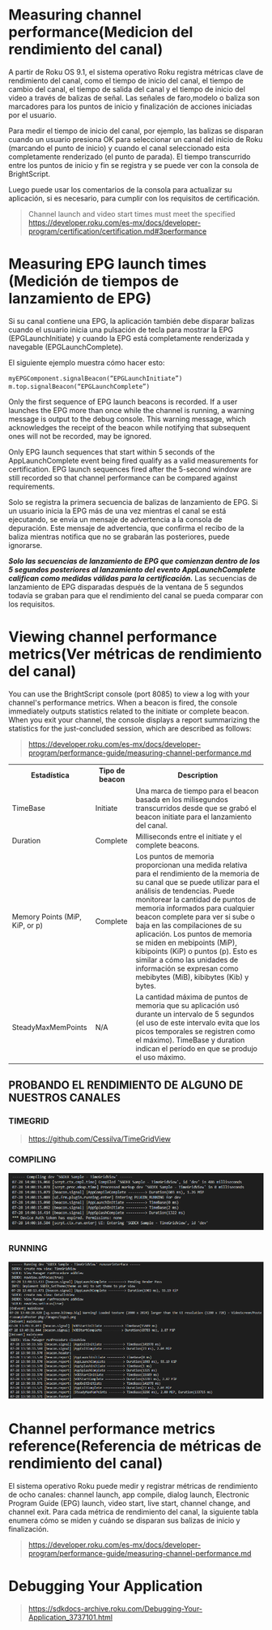 # Measuring channel performance(Medicion del rendimiento del canal)

A partir de Roku OS 9.1, el sistema operativo Roku registra métricas clave de rendimiento del canal, como el tiempo de inicio del canal, el tiempo de cambio del canal, el tiempo de salida del canal y el tiempo de inicio del video a través de balizas de señal. Las señales de faro,modelo o baliza son marcadores para los puntos de inicio y finalización de acciones iniciadas por el usuario. 

Para medir el tiempo de inicio del canal, por ejemplo, las balizas se disparan cuando un usuario presiona OK para seleccionar un canal del inicio de Roku (marcando el punto de inicio) y cuando el canal seleccionado esta completamente renderizado (el punto de parada).  El tiempo transcurrido entre los puntos de inicio y fin se registra y se puede ver con la consola de BrightScript. 

Luego puede usar los comentarios de la consola para actualizar su aplicación, si es necesario, para cumplir con los requisitos de certificación.

> Channel launch and video start times must meet the specified
> https://developer.roku.com/es-mx/docs/developer-program/certification/certification.md#3performance

# Measuring EPG launch times (Medición de tiempos de lanzamiento de EPG)

Si su canal contiene una EPG, la aplicación también debe disparar balizas cuando el usuario inicia una pulsación de tecla para mostrar la EPG (EPGLaunchInitiate) y cuando la EPG está completamente renderizada y navegable (EPGLaunchComplete).  

El siguiente ejemplo muestra cómo hacer esto:

    myEPGComponent.signalBeacon(“EPGLaunchInitiate”)
    m.top.signalBeacon(“EPGLaunchComplete”)

Only the first sequence of EPG launch beacons is recorded. If a user launches the EPG more than once while the channel is running, a warning message is output to the debug console. This warning message, which acknowledges the receipt of the beacon while notifying that subsequent ones will not be recorded, may be ignored.

Only EPG launch sequences that start within 5 seconds of the AppLaunchComplete event being fired qualify as a valid measurements for certification. EPG launch sequences fired after the 5-second window are still recorded so that channel performance can be compared against requirements.

Solo se registra la primera secuencia de balizas de lanzamiento de EPG.  Si un usuario inicia la EPG más de una vez mientras el canal se está ejecutando, se envía un mensaje de advertencia a la consola de depuración.  Este mensaje de advertencia, que confirma el recibo de la baliza mientras notifica que no se grabarán las posteriores, puede ignorarse.  

***Solo las secuencias de lanzamiento de EPG que comienzan dentro de los 5 segundos posteriores al lanzamiento del evento AppLaunchComplete califican como medidas válidas para la certificación.***  Las secuencias de lanzamiento de EPG disparadas después de la ventana de 5 segundos todavía se graban para que el rendimiento del canal se pueda comparar con los requisitos.

# Viewing channel performance metrics(Ver métricas de rendimiento del canal)

You can use the BrightScript console (port 8085) to view a log with your channel's performance metrics. When a beacon is fired, the console immediately outputs statistics related to the initiate or complete beacon. When you exit your channel, the console displays a report summarizing the statistics for the just-concluded session, which are described as follows:

> https://developer.roku.com/es-mx/docs/developer-program/performance-guide/measuring-channel-performance.md


<table >
  <tr>
    <th>Estadística</th>
    <th>Tipo de beacon</th>
    <th>Description</th>
  </tr>
  <tr>
    <td>TimeBase</td>
    <td>Initiate</td>
    <td>Una marca de tiempo para el beacon basada en los milisegundos transcurridos desde que se grabó el beacon initiate para el lanzamiento del canal.</td>
  </tr>
  <tr>
    <td>Duration</td>
    <td>Complete</td>
    <td>Milliseconds entre el initiate y el complete beacons.</td>
  </tr>
  <tr>
    <td>Memory Points (MiP, KiP, or p)</td>
    <td>Complete</td>
    <td>Los puntos de memoria proporcionan una medida relativa para el rendimiento de la memoria de su canal que se puede utilizar para el análisis de tendencias.  Puede monitorear la cantidad de puntos de memoria informados para cualquier beacon complete para ver si sube o baja en las compilaciones de su aplicación.  Los puntos de memoria se miden en mebipoints (MiP), kibipoints (KiP) o puntos (p).  Esto es similar a cómo las unidades de información se expresan como mebibytes (MiB), kibibytes (Kib) y bytes.</td>
  </tr>
  <tr>
    <td>SteadyMaxMemPoints</td>
    <td>N/A</td>
    <td> La cantidad máxima de puntos de memoria que su aplicación usó durante un intervalo de 5 segundos (el uso de este intervalo evita que los picos temporales se registren como el máximo).  
    TimeBase y duration indican el período en que se produjo el uso máximo.</td>
  </tr>
</table>

## PROBANDO EL RENDIMIENTO DE ALGUNO DE NUESTROS CANALES 
### TIMEGRID 
> https://github.com/Cessilva/TimeGridView

### COMPILING
<p align="center"> 
<img src="/imgs/TimeGridViewCompile.png"/> 
</p> 

### RUNNING
<p align="center"> 
<img src="/imgs/TimeGridView.png"/> 
</p> 

# Channel performance metrics reference(Referencia de métricas de rendimiento del canal)

El sistema operativo Roku puede medir y registrar métricas de rendimiento de ocho canales: channel launch, app compile, dialog launch, Electronic Program Guide (EPG) launch, video start, live start, channel change, and channel exit.  Para cada métrica de rendimiento del canal, la siguiente tabla enumera cómo se miden y cuándo se disparan sus balizas de inicio y finalización.

> https://developer.roku.com/es-mx/docs/developer-program/performance-guide/measuring-channel-performance.md

# Debugging Your Application

> https://sdkdocs-archive.roku.com/Debugging-Your-Application_3737101.html 